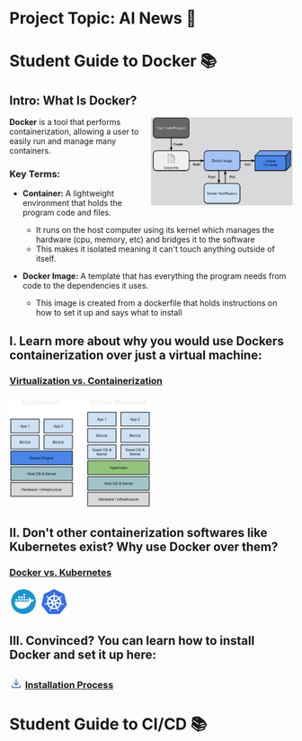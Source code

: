 # Project Topic: AI News 📰


# Student Guide to Docker 📚
## Intro: What Is Docker? 

<img src="./media/DockerBaiscFlow.png" align=right width="50%">

**Docker** is a tool that performs containerization, allowing a user to easily run and manage many containers. 

### Key Terms:

* **Container:** A lightweight environment that holds the program code and files. 
    * It runs on the host computer using its kernel which manages the hardware (cpu, memory, etc) and bridges it to the software
    * This makes it isolated meaning it can't touch anything outside of itself. 

* **Docker Image:** A template that has everything the program needs from code to the dependencies it uses. 
    * This image is created from a dockerfile that holds instructions on how to set it up and says what to install


## I. Learn more about why you would use Dockers containerization over just a virtual machine: 
### [Virtualization vs. Containerization](/VirtualizationVSContainerization.md)
<img src="./media/ContainersVsVM.svg" width="50%">


## II. Don't other containerization softwares like Kubernetes exist? Why use Docker over them? 
### [Docker vs. Kubernetes](/DockerVSKubernetes.md)
<!--SVG From svgrepo-->
<img src="./media/docker-svgrepo-com.svg" width="10%">
<!--SVG From svgrepo-->
<img src="./media/kubernetes-svgrepo-com.svg" width="10%">


## III. Convinced? You can learn how to install Docker and set it up here: 
### <!--SVG From Google Fonts--> <svg xmlns="http://www.w3.org/2000/svg" height="24px" viewBox="0 -960 960 650" width="24px" fill="#5985E1"><path d="M480-320 280-520l56-58 104 104v-326h80v326l104-104 56 58-200 200ZM240-160q-33 0-56.5-23.5T160-240v-120h80v120h480v-120h80v120q0 33-23.5 56.5T720-160H240Z"/></svg> [Installation Process](/InstallationSetup.md)

# Student Guide to CI/CD 📚
